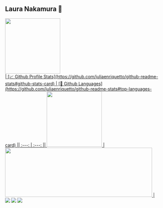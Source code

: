## Laura Nakamura 👋
<div>
<a href="https://github.com/Lauranakamura">
  <img height="180em" src="https://github-readme-stats.vercel.app/api?username=Lauranakamura&show_icons=true&theme=dark&include_all_commits=true&count_private=true"/>
  
</div>
  | [📈 Github Profile Stats](https://github.com/juliaenriquetto/github-readme-stats#github-stats-card) | [📓 Github Languages](https://github.com/juliaenriquetto/github-readme-stats#top-languages-card) || :---: | :---: || <img height="180" src="https://github-readme-stats.vercel.app/api?username=lauranakamura&show_icons=true&theme=radical" /> | <img height="160" width="480" src="https://github-readme-stats.vercel.app/api/top-langs/?username=lauranakamura&theme=radical&layout=compact" /> |
<div>
 <a href="https://instagram.com/_lalinha_._" target="_blank"><img src="https://img.shields.io/badge/-Instagram-%23E4405F?style=for-the-badge&logo=instagram&logoColor=white" target="_blank"></a>
 <a href="https://discord.gg/wagxzStdcR" target="_blank"><img src="https://img.shields.io/badge/Discord-7289DA?style=for-the-badge&logo=discord&logoColor=white" target="_blank"></a> 
  <a href = "mailto:cc22140@g.unicamp.br"><img src="https://img.shields.io/badge/-Gmail-%23333?style=for-the-badge&logo=gmail&logoColor=white" target="_blank"></a>
 
 
</div>
  
